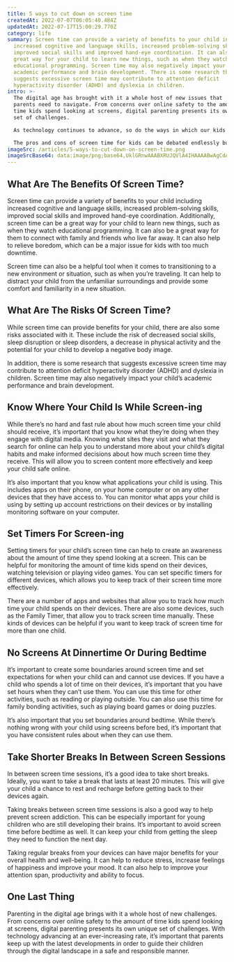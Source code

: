 ```yaml
---
title: 5 ways to cut down on screen time
createdAt: 2022-07-07T06:05:40.484Z
updatedAt: 2022-07-17T15:00:29.770Z
category: life
summary: Screen time can provide a variety of benefits to your child including
  increased cognitive and language skills, increased problem-solving skills,
  improved social skills and improved hand-eye coordination. It can also be a
  great way for your child to learn new things, such as when they watch
  educational programming. Screen time may also negatively impact your child’s
  academic performance and brain development. There is some research that
  suggests excessive screen time may contribute to attention deficit
  hyperactivity disorder (ADHD) and dyslexia in children.
intro: >-
  The digital age has brought with it a whole host of new issues that
  parents need to navigate. From concerns over online safety to the amount of
  time kids spend looking at screens, digital parenting presents its own unique
  set of challenges. 

  As technology continues to advance, so do the ways in which our kids can interact with it. From tablets and smart TVs to smartphones and video games, it seems as though there are more screens than ever before. This is especially true for younger children who have grown up with these devices as a normal part of their everyday life. 

  The pros and cons of screen time for kids can be debated endlessly but at the end of the day, your child will likely spend a lot of their time consuming some form of media in one way or another. As their parent, it’s important that you understand the benefits and risks associated with screen time so that you can make informed decisions about how much exposure they receive on a regular basis.
imageSrc: /articles/5-ways-to-cut-down-on-screen-time.png
imageSrcBase64: data:image/png;base64,UklGRnwAAABXRUJQVlA4IHAAAABwAgCdASoKAAoAAUAmJbACdGuAwQADwL8NMo4AAP78oAHUj0dZLT363fzdSwkPQfgxU/nThR3hMmBgyHKvgy58UiQcxaPCTb9bZDt7OMFyNNypwYOZoO/Hh95OSZ1UT4//1kDNulFIOC4hzfohAAAA
---
```


## What Are The Benefits Of Screen Time?

Screen time can provide a variety of benefits to your child including increased cognitive and language skills, increased problem-solving skills, improved social skills and improved hand-eye coordination. Additionally, screen time can be a great way for your child to learn new things, such as when they watch educational programming. It can also be a great way for them to connect with family and friends who live far away. It can also help to relieve boredom, which can be a major issue for kids with too much downtime.

Screen time can also be a helpful tool when it comes to transitioning to a new environment or situation, such as when you’re traveling. It can help to distract your child from the unfamiliar surroundings and provide some comfort and familiarity in a new situation.

## What Are The Risks Of Screen Time?

While screen time can provide benefits for your child, there are also some risks associated with it. These include the risk of decreased social skills, sleep disruption or sleep disorders, a decrease in physical activity and the potential for your child to develop a negative body image.

In addition, there is some research that suggests excessive screen time may contribute to attention deficit hyperactivity disorder (ADHD) and dyslexia in children. Screen time may also negatively impact your child’s academic performance and brain development.

## Know Where Your Child Is While Screen-ing

While there’s no hard and fast rule about how much screen time your child should receive, it’s important that you know what they’re doing when they engage with digital media. Knowing what sites they visit and what they search for online can help you to understand more about your child’s digital habits and make informed decisions about how much screen time they receive. This will allow you to screen content more effectively and keep your child safe online.

It’s also important that you know what applications your child is using. This includes apps on their phone, on your home computer or on any other devices that they have access to. You can monitor what apps your child is using by setting up account restrictions on their devices or by installing monitoring software on your computer.

## Set Timers For Screen-ing

Setting timers for your child’s screen time can help to create an awareness about the amount of time they spend looking at a screen. This can be helpful for monitoring the amount of time kids spend on their devices, watching television or playing video games. You can set specific timers for different devices, which allows you to keep track of their screen time more effectively.

There are a number of apps and websites that allow you to track how much time your child spends on their devices. There are also some devices, such as the Family Timer, that allow you to track screen time manually. These kinds of devices can be helpful if you want to keep track of screen time for more than one child.

## No Screens At Dinnertime Or During Bedtime

It’s important to create some boundaries around screen time and set expectations for when your child can and cannot use devices. If you have a child who spends a lot of time on their devices, it’s important that you have set hours when they can’t use them. You can use this time for other activities, such as reading or playing outside. You can also use this time for family bonding activities, such as playing board games or doing puzzles.

It’s also important that you set boundaries around bedtime. While there’s nothing wrong with your child using screens before bed, it’s important that you have consistent rules about when they can use them.

## Take Shorter Breaks In Between Screen Sessions

In between screen time sessions, it’s a good idea to take short breaks. Ideally, you want to take a break that lasts at least 20 minutes. This will give your child a chance to rest and recharge before getting back to their devices again.

Taking breaks between screen time sessions is also a good way to help prevent screen addiction. This can be especially important for young children who are still developing their brains. It’s important to avoid screen time before bedtime as well. It can keep your child from getting the sleep they need to function the next day.

Taking regular breaks from your devices can have major benefits for your overall health and well-being. It can help to reduce stress, increase feelings of happiness and improve your mood. It can also help to improve your attention span, productivity and ability to focus.

## One Last Thing

Parenting in the digital age brings with it a whole host of new challenges. From concerns over online safety to the amount of time kids spend looking at screens, digital parenting presents its own unique set of challenges. With technology advancing at an ever-increasing rate, it’s important that parents keep up with the latest developments in order to guide their children through the digital landscape in a safe and responsible manner.
